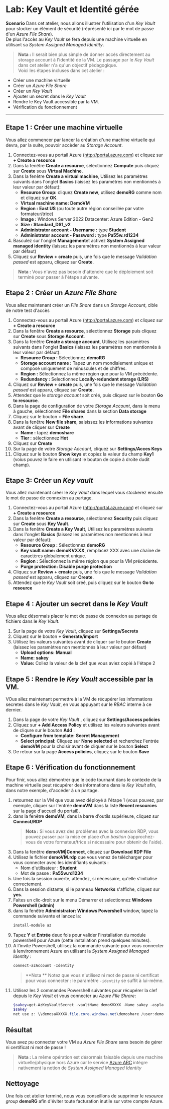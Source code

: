 ﻿# Lab: Key Vault et Identité gérée

**Scenario**
Dans cet atelier, nous allons illustrer l'utilisation d'un *Key Vault* pour stocker un élément de sécurité (réprésenté ici par le mot de passe d'un *Azure File Share*).  
De plus l'accès au *Key Vault* se fera depuis une machine virtuelle en utilisant sa *System Assigned Managed Identity*.  
> **Nota :** Il serait bien plus simple de donner accès directement au storage account à l'identité de la VM. Le passage par le *Key Vault* dans cet atelier n'a qu'un objectif pédagogique.  
Voici les étapes incluses dans cet atelier :
 - Créer une machine virtuelle
 - Créer un *Azure File Share*
 - Créer un *Key Vault*
 - Ajouter un secret dans le *Key Vault*
 - Rendre le Key Vault accessible par la VM.
 - Vérification du fonctionnement
---
## Etape 1 : Créer une machine virtuelle
Vous allez commencer par lancer la création d'une machine virtuelle qui devra, par la suite, pouvoir accèder au *Storage Account*.  
1. Connectez-vous au portail Azure (http://portal.azure.com) et cliquez sur **+ Create a resource**
1. Dans la fenêtre **Create a resource**, sélectionnez **Compute** puis cliquez sur **Create** sous **Virtual Machine**.
1. Dans la fenêtre **Create a virtual machine**, Utilisez les paramètres suivants dans l'onglet **Basics** (laissez les paramètres non mentionnés à leur valeur par défaut):  
   - **Resource Group:** cliquez **Create new**, utilisez **demoRG** comme nom et cliquez sur **OK**.
   - **Virtual machine name:** **DemoVM**
   - **Region :** **East US** (ou toute autre région conseillée par votre formateur/trice)
   - **Image :** Windows Server 2022 Datacenter: Azure Edition - Gen2
   - **Size :** **Standard_DS1_v2**
   - **Administrator account - Username :** type **Student**
   - **Administrator account - Password :** type **Pa55w.rd1234**
1. Basculez sur l'onglet **Management**et activez **System Assigned managed identity** (laissez les paramètres non mentionnés à leur valeur par défaut)  
1. Cliquez sur **Review + create** puis, une fois que le message *Validation passed* est apparu, cliquez sur **Create**.
> **Nota :** Vous n'avez pas besoin d'attendre que le déploiement soit terminé pour passer à l'étape suivante.
## Etape 2 : Créer un *Azure File Share*
Vous allez maintenant créer un *File Share* dans un *Storage Account*, cible de notre test d'accès
1. Connectez-vous au portail Azure (http://portal.azure.com) et cliquez sur **+ Create a resource**
1. Dans la fenêtre **Create a resource**, sélectionnez **Storage** puis cliquez sur **Create** sous **Storage Account**.
1. Dans la fenêtre **Create a storage account**, Utilisez les paramètres suivants dans l'onglet **Basics** (laissez les paramètres non mentionnés à leur valeur par défaut):  
    - **Resource Group :** Sélectionnez **demoRG**
    - **Storage account name :** Tapez un nom mondialement unique et composé uniquement de minuscules et de chiffres.
    - **Region :** Sélectionnez la même région que pour la VM précédente.
    - **Redundancy :** Selectionnez **Locally-redundant storage (LRS)**
1. Cliquez sur **Review + create** puis, une fois que le message *Validation passed* est apparu, cliquez sur **Create**.
1. Attendez que le *storage account* soit créé, puis cliquez sur le bouton **Go to resource**.
1. Dans la page de configuration de votre *Storage Account*, dans le menu à gauche, sélectionnez **File shares** dans la section **Data storage**
1. Cliquez sur le bouton **+ File share**.
1. Dans la fenêtre **New file share**, saisissez les informations suivantes avant de cliquer sur **Create**
    - **Name :** tapez **demoshare**
    - **Tier :** sélectionnez **Hot**
1. Cliquez sur **Create**
1. Sur la page de votre *Storage Account*, cliquez sur **Settings/Acces Keys**
1. Cliquez sur le bouton **Show keys** et copiez la valeur du champ **Key1** (voius pouvez le faire en utilisant le bouton de copie à droite dudit champ).
## Etape 3: Créer un *Key vault*
Vous allez maintenant créer le *Key Vault* dans lequel vous stockerez ensuite le mot de passe de connexion au partage.
1. Connectez-vous au portail Azure (http://portal.azure.com) et cliquez sur **+ Create a resource**
1. Dans la fenêtre **Create a resource**, sélectionnez **Security** puis cliquez sur **Create** sous **Key Vault**.
1. Dans la fenêtre **Create a Key Vault**, Utilisez les paramètres suivants dans l'onglet **Basics** (laissez les paramètres non mentionnés à leur valeur par défaut):  
    - **Resource Group :** Sélectionnez **demoRG**
    - **Key vault name:** **demoKVXXX**, remplacez XXX avec une chaîne de caractères globalement unique.
    - **Region :** Sélectionnez la même région que pour la VM précédente.
    - **Purge protection:** **Disable purge protection**
1. Cliquez sur **Review + create** puis, une fois que le message *Validation passed* est apparu, cliquez sur **Create**.
1. Attendez que le *Key Vault* soit créé, puis cliquez sur le bouton **Go to resource**  
## Etape 4 : Ajouter un secret dans le *Key Vault*
Vous allez désormais placer le mot de passe de connexion au partage de fichiers dans le *Key Vault*.  
1. Sur la page de votre *Key Vault*, cliquez sur **Settings/Secrets**
1. Cliquez sur le bouton **+ Generate/import**
1. Utilisez les valeurs suivantes avant de cliquer sur le bouton **Create**  (laissez les paramètres non mentionnés à leur valeur par défaut)
    - **Upload options:** **Manual**
    - **Name:** **sakey**
    - **Value:** Collez la valeur de la clef que vous aviez copié à l'étape 2
## Etape 5 : Rendre le *Key Vault* accessible par la VM.
VOus allez maintenant permettre à la VM de récupérer les informations secretes dans le *Key Vault*, en vous appuyant sur le *RBAC* interne à ce dernier.
1. Dans la page de votre *Key Vault* , cliquez sur **Settings/Access policies**
1. Cliquez sur **+ Add Access Policy** et utilisez les valeurs suivantes avant de cliqure sur le bouton **Add** :
    - **Configure from template:** **Secret Management**
    - **Select principal:** Cliquez sur **None selected** et recherchez l'entrée **demoVM** pour la choisir avant de cliquer sur le bouton **Select**  
1. De retour sur la page **Access policies**, cliquez sur le bouton **Save**  
## Etape 6 : Vérification du fonctionnement
Pour finir, vous allez démontrer que le code tournant dans le contexte de la machine virtuelle peut récupérer des informations dans le *Key Vault* afin, dans notre exemple, d'accéder à un partage.
1. retournez sur la VM que vous avez déployé à l'étape 1 (vous pouvez, par exemple, cliquer sur l'entrée **demoVM** dans la liste **Recent resources** sur la page d'accueil du portail).
1. dans la fenêtre **demoVM**, dans la barre d'outils supérieure, cliquez sur **Connect/RDP**
    > **Nota :** Si vous avez des problèmes avec la connexion RDP, vous pouvez passer par la mise en place d'un *bastion* (rapprochez-vous de votre formateur/trice si nécessaire pour obtenir de l'aide).  
1. Dans la fenêtre **demoVM|Connect**, cliquez sur **Download RDP File** 
1. Utilisez le fichier **demoVM.rdp** que vous venez de télécharger pour vous connecter avec les identifiants suivants :
    - Nom d'utilisateur : **Student**
    - Mot de passe : **Pa55w.rd1234**
1. Une fois la session ouverte, attendez, si nécessaire, qu'elle s'initialise correctement.
1. Dans la session distante, si le panneau **Networks** s'affiche, cliquez sur **yes**.
1. Faites un clic-droit sur le menu Démarrer et selectionnez **Windows Powershell (admin)**
1. dans la fenêtre **Administrator: Windows Powershell** window, tapez la commande suivante et lancez la:
    ```powershell
    install-module az
    ```
1. Tapez **Y** et **Entrée** deux fois pour valider l'installation du module powershell pour Azure (cette installation prend quelques minutes).
1. A l'invite Powershell, utilisez la commande suivante pour vous connecter à lenvironnement Azure en utilisant la *System Assigned Managed Identity* :
    ```powershell
    connect-azAccount -Identity
    ```
    > **Nota ** Notez que vous n'utilisez ni mot de passe ni certificat pour vous connecter : le paramètre `-identity` se suffit à lui-même.
1. Utilisez les 2 commandes Powershell suivantes pour récupérer la clef depuis le *Key Vault* et vous connecter au *Azure FIle Shrare*:
    ```powershell
    $sakey=get-AzKeyVaultSecret -vaultName demoKVXXX -Name sakey -asplaintext
    $sakey
    net use z: \\demosaXXXXX.file.core.windows.net\demoshare /user:demosaXXXX $sakey
    ```
## Résultat
Vous avez pu connecter votre VM au *Azure File Share* sans besoin de gérer ni certificat ni mot de passe !
> **Nota :** La même opération est désormais faisable depuis une machine virtuelle/physique hors Azure car le service [Azure ARC](https://docs.microsoft.com/en-us/azure/azure-arc/servers/overview) intègre nativement la notion de *System Assigned Managed Identity*  
## Nettoyage
Une fois cet atelier terminé, nous vous conseillons de supprimer le *resource group* **demoRG** afin d'éviter toute facturation inutile sur votre compte Azure.  